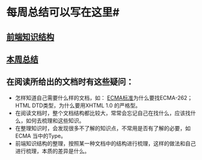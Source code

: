 # 每周总结可以写在这里# 
## [前端知识结构](https://github.com/a426855a5a5/Frontend-01-Template/blob/master/week01/%E5%89%8D%E7%AB%AF%E6%8A%80%E6%9C%AF.xmind)

## [本周总结](https://www.yuque.com/docs/share/12ae9047-bd7c-444e-ab6f-112ffc4bf2c4?#)


## 在阅读所给出的文档时有这些疑问：
- 怎样知道自己需要什么样的文档，如： [ECMA标准](https://www.ecma-international.org/publications/standards/Standard.htm)为什么要找ECMA-262；HTML DTD类型，为什么要用XHTML 1.0 的严格型。
- 在阅读文档时，整个文档结构都比较大，常常会忘记自己在找什么，应该找什么，如何去梳理和这些知识。
- 在整理知识时，会发现很多不了解的知识点，不常用是否有了解的必要，如ECMA 当中的Type。
- 前端知识结构的整理，按照某一种文档中的结构进行梳理，这样的做法和自己进行梳理，本质的差异是什么。
